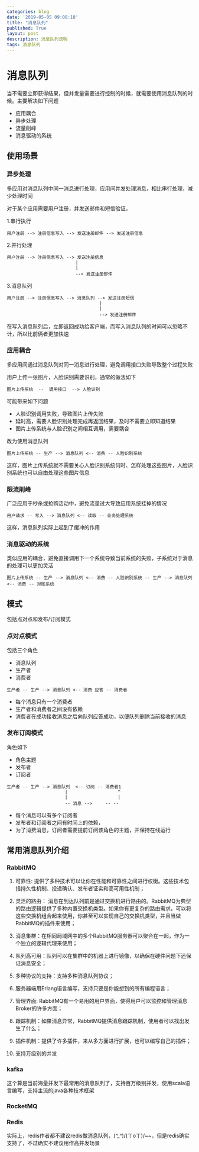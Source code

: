 ```yaml
---
categories: blog
date: '2019-05-05 09:08:18'
title: "消息队列"
published: True
layout: post
description: 消息队列说明
tags: 消息队列
---
```


# 消息队列

当不需要立即获得结果，但并发量需要进行控制的时候，就需要使用消息队列的时候。主要解决如下问题

+ 应用耦合
+ 异步处理
+ 流量削峰
+ 消息驱动的系统

## 使用场景

### 异步处理

多应用对消息队列中同一消息进行处理，应用间并发处理消息，相比串行处理，减少处理时间

对于某个应用需要用户注册，并发送邮件和短信验证，

1.串行执行

```
用户注册 --> 注册信息写入 --> 发送注册邮件 --> 发送注册信息
```

2.并行处理

```
用户注册 --> 注册信息写入 --> 发送注册信息
                          | 
                          |
                          --> 发送注册邮件
``` 

3.消息队列

```
用户注册 --> 注册信息写入 --> 消息队列 --> 发送注册短信
                                   |
                                   |
                                   --> 发送注册邮件
```

在写入消息队列后，立即返回成功给客户端，而写入消息队列的时间可以忽略不计，所以比前俩者更加快速

### 应用耦合

多应用间通过消息队列对同一消息进行处理，避免调用接口失败导致整个过程失败

用户上传一张图片，人脸识别需要识别，通常的做法如下

```
图片上传系统  --  调用接口  --> 人脸识别
```

可能带来如下问题

+ 人脸识别调用失败，导致图片上传失败
+ 延时高，需要人脸识别处理完成再返回结果，及时不需要立即知道结果
+ 图片上传系统与人脸识别之间相互调用，需要耦合

改为使用消息队列

```
图片上传系统 -- 生产 --> 消息队列 <-- 消费 -- 人脸识别系统
```

这样，图片上传系统就不需要关心人脸识别系统何时、怎样处理这些图片，人脸识别系统也可以自由处理这些图片信息

### 限流削峰

广泛应用于秒杀或抢购活动中，避免流量过大导致应用系统挂掉的情况

```
用户请求 -- 写入 --> 消息队列 <-- 读取 -- 业务处理系统
```

这样，消息队列实际上起到了缓冲的作用


### 消息驱动的系统

类似应用的耦合，避免直接调用下一个系统导致当前系统的失败，子系统对于消息的处理可以更加灵活

```
图片上传系统 -- 生产 --> 消息队列 <-- 消费 -- 人脸识别系统 -- 生产 --> 消息队列 <-- 消费 -- 对账系统
```

## 模式

包括点对点和发布/订阅模式

### 点对点模式

包括三个角色

+ 消息队列
+ 生产者
+ 消费者

```
生产者 -- 生产 --> 消息队列 <-- 消费 应答 -- 消费者
```

- 每个消息只有一个消费者
- 生产者和消费者之间没有依赖
- 消费者在成功接收消息之后向队列应答成功，以便队列删除当前接收的消息

### 发布订阅模式

角色如下

+ 角色主题
+ 发布者
+ 订阅者

```
生产者 -- 生产 --> 消息队列  <-- 订阅 -- 消费者1
                      |                   ^
                      |                   |
                      -- 消息 -->     -- --  
```

- 每个消息可以有多个订阅者
- 发布者和订阅者之间有时间上的依赖，
- 为了消费消息，订阅者需要提前订阅该角色的主题，并保持在线运行

## 常用消息队列介绍

### RabbitMQ

1. 可靠性: 提供了多种技术可以让你在性能和可靠性之间进行权衡。这些技术包括持久性机制、投递确认、发布者证实和高可用性机制；

2. 灵活的路由： 消息在到达队列前是通过交换机进行路由的。RabbitMQ为典型的路由逻辑提供了多种内置交换机类型。如果你有更复杂的路由需求，可以将这些交换机组合起来使用，你甚至可以实现自己的交换机类型，并且当做RabbitMQ的插件来使用；

3. 消息集群：在相同局域网中的多个RabbitMQ服务器可以聚合在一起，作为一个独立的逻辑代理来使用；

4. 队列高可用：队列可以在集群中的机器上进行镜像，以确保在硬件问题下还保证消息安全；

5. 多种协议的支持：支持多种消息队列协议；

6. 服务器端用Erlang语言编写，支持只要是你能想到的所有编程语言；

7. 管理界面: RabbitMQ有一个易用的用户界面，使得用户可以监控和管理消息Broker的许多方面；

8. 跟踪机制：如果消息异常，RabbitMQ提供消息跟踪机制，使用者可以找出发生了什么；

9. 插件机制：提供了许多插件，来从多方面进行扩展，也可以编写自己的插件；

10. 支持万级别的并发

### kafka

这个算是当前海量并发下最常用的消息队列了，支持百万级别并发，使用scala语言编写，支持主流的java各种技术框架

### RocketMQ

### Redis

实际上，redis作者都不建议redis做消息队列，(*^_^*)/(ㄒoㄒ)/~~，但是redis确实支持了，不过确实不建议用作高并发场景

